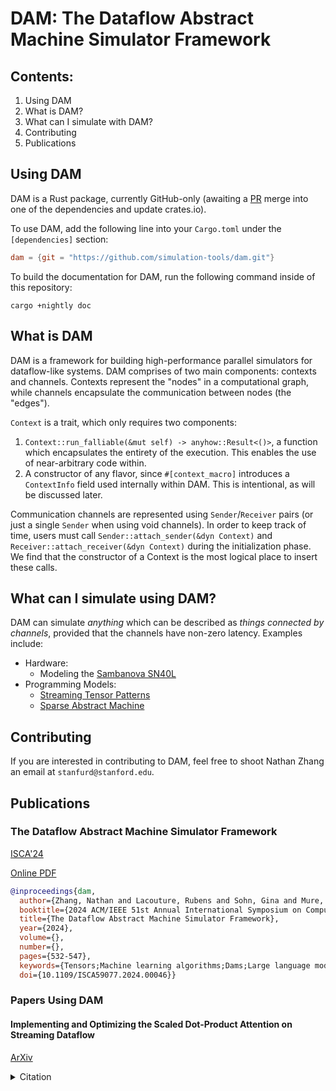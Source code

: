 # DAM: The Dataflow Abstract Machine Simulator Framework

## Contents:
1. Using DAM
2. What is DAM?
3. What can I simulate with DAM?
4. Contributing
5. Publications


## Using DAM

DAM is a Rust package, currently GitHub-only (awaiting a [PR](https://github.com/Xudong-Huang/may/pull/108) merge into one of the dependencies and update crates.io).

To use DAM, add the following line into your `Cargo.toml` under the `[dependencies]` section:

```toml
dam = {git = "https://github.com/simulation-tools/dam.git"}
```

To build the documentation for DAM, run the following command inside of this repository:

```
cargo +nightly doc
```

## What is DAM

DAM is a framework for building high-performance parallel simulators for dataflow-like systems.
DAM comprises of two main components: contexts and channels.
Contexts represent the "nodes" in a computational graph, while channels encapsulate the communication between nodes (the "edges").

`Context` is a trait, which only requires two components:
1. `Context::run_falliable(&mut self) -> anyhow::Result<()>`, a function which encapsulates the entirety of the execution. This enables the use of near-arbitrary code within.
2. A constructor of any flavor, since `#[context_macro]` introduces a `ContextInfo` field used internally within DAM. This is intentional, as will be discussed later.

Communication channels are represented using `Sender`/`Receiver` pairs (or just a single `Sender` when using void channels).
In order to keep track of time, users must call `Sender::attach_sender(&dyn Context)` and `Receiver::attach_receiver(&dyn Context)` during the initialization phase.
We find that the constructor of a Context is the most logical place to insert these calls.

## What can I simulate using DAM?
DAM can simulate *anything* which can be described as *things connected by channels*, provided that the channels have non-zero latency.
Examples include:

- Hardware:
    - Modeling the [Sambanova SN40L](https://sambanova.ai/technology/sn40l-rdu-ai-chip)
- Programming Models:
    - [Streaming Tensor Patterns](https://ppl.stanford.edu/papers/YARCH24_STEP.pdf)
    - [Sparse Abstract Machine](https://arxiv.org/pdf/2208.14610)

## Contributing
If you are interested in contributing to DAM, feel free to shoot Nathan Zhang an email at `stanfurd@stanford.edu`.

## Publications

### The Dataflow Abstract Machine Simulator Framework
[ISCA'24](https://ieeexplore.ieee.org/document/10609587)

[Online PDF](https://ppl.stanford.edu/papers/DAM_ISCA24.pdf)
```bibtex
@inproceedings{dam,
  author={Zhang, Nathan and Lacouture, Rubens and Sohn, Gina and Mure, Paul and Zhang, Qizheng and Kjolstad, Fredrik and Olukotun, Kunle},
  booktitle={2024 ACM/IEEE 51st Annual International Symposium on Computer Architecture (ISCA)}, 
  title={The Dataflow Abstract Machine Simulator Framework}, 
  year={2024},
  volume={},
  number={},
  pages={532-547},
  keywords={Tensors;Machine learning algorithms;Dams;Large language models;Memory management;Machine learning;Parallel processing;Parallel Discrete Event Simulation;Dataflow Accelerators;Modeling},
  doi={10.1109/ISCA59077.2024.00046}}
```

### Papers Using DAM

#### Implementing and Optimizing the Scaled Dot-Product Attention on Streaming Dataflow
[ArXiv](https://arxiv.org/abs/2404.16629)

<details>
<summary>Citation</summary>

```bibtex
@misc{sohn2024implementingoptimizingscaleddotproduct,
      title={Implementing and Optimizing the Scaled Dot-Product Attention on Streaming Dataflow}, 
      author={Gina Sohn and Nathan Zhang and Kunle Olukotun},
      year={2024},
      eprint={2404.16629},
      archivePrefix={arXiv},
      primaryClass={cs.AR},
      url={https://arxiv.org/abs/2404.16629}, 
}
```
</details>

